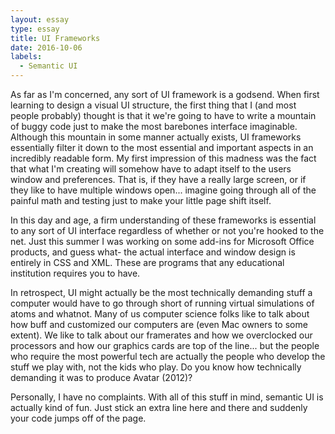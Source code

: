 ```yaml
---
layout: essay
type: essay
title: UI Frameworks
date: 2016-10-06
labels:
  - Semantic UI
---
```



As far as I'm concerned, any sort of UI framework is a godsend. When first learning to design a visual UI structure, the first thing that I (and most people probably) thought is that it we're going to have to write a mountain of buggy code just to make the most barebones interface imaginable. Although this mountain in some manner actually exists, UI frameworks essentially filter it down to the most essential and important aspects in an incredibly readable form. My first impression of this madness was the fact that what I'm creating will somehow have to adapt itself to the users window and preferences. That is, if they have a really large screen, or if they like to have multiple windows open... imagine going through all of the painful math and testing just to make your little page shift itself. 

In this day and age, a firm understanding of these frameworks is essential to any sort of UI interface regardless of whether or not you're hooked to the net. Just this summer I was working on some add-ins for Microsoft Office products, and guess what- the actual interface and window design is entirely in CSS and XML. These are programs that any educational institution requires you to have. 

In retrospect, UI might actually be the most technically demanding stuff a computer would have to go through short of running virtual simulations of atoms and whatnot. Many of us computer science folks like to talk about how buff and customized our computers are (even Mac owners to some extent). We like to talk about our framerates and how we overclocked our processors and how our graphics cards are top of the line... but the people who require the most powerful tech are actually the people who develop the stuff we play with, not the kids who play. Do you know how technically demanding it was to produce Avatar (2012)?

Personally, I have no complaints. With all of this stuff in mind, semantic UI is actually kind of fun. Just stick an extra line here and there and suddenly your code jumps off of the page. 
